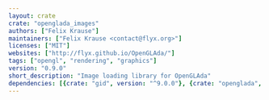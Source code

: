 ```yaml
---
layout: crate
crate: "openglada_images"
authors: ["Felix Krause"]
maintainers: ["Felix Krause <contact@flyx.org>"]
licenses: ["MIT"]
websites: ["http://flyx.github.io/OpenGLAda/"]
tags: ["opengl", "rendering", "graphics"]
version: "0.9.0"
short_description: "Image loading library for OpenGLAda"
dependencies: [{crate: "gid", version: "^9.0.0"}, {crate: "openglada", version: "~0.9.0"}]
---
```



